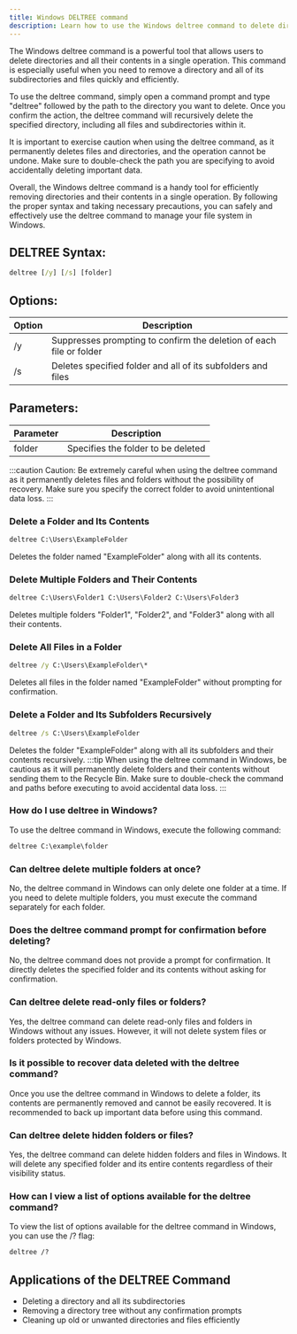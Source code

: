 ```yaml
---
title: Windows DELTREE command
description: Learn how to use the Windows deltree command to delete directories and all their contents with just a single command.
---
```


The Windows deltree command is a powerful tool that allows users to delete directories and all their contents in a single operation. This command is especially useful when you need to remove a directory and all of its subdirectories and files quickly and efficiently. 

To use the deltree command, simply open a command prompt and type "deltree" followed by the path to the directory you want to delete. Once you confirm the action, the deltree command will recursively delete the specified directory, including all files and subdirectories within it. 

It is important to exercise caution when using the deltree command, as it permanently deletes files and directories, and the operation cannot be undone. Make sure to double-check the path you are specifying to avoid accidentally deleting important data. 

Overall, the Windows deltree command is a handy tool for efficiently removing directories and their contents in a single operation. By following the proper syntax and taking necessary precautions, you can safely and effectively use the deltree command to manage your file system in Windows.

## DELTREE Syntax:
```cmd
deltree [/y] [/s] [folder]
```
## Options:
| Option | Description                      |
|--------|----------------------------------|
| /y     | Suppresses prompting to confirm the deletion of each file or folder                     |
| /s     | Deletes specified folder and all of its subfolders and files                                |

## Parameters:
| Parameter | Description                                             |
|-----------|---------------------------------------------------------|
| folder    | Specifies the folder to be deleted                       |

:::caution
Caution: Be extremely careful when using the deltree command as it permanently deletes files and folders without the possibility of recovery. Make sure you specify the correct folder to avoid unintentional data loss.
:::

### Delete a Folder and Its Contents
```cmd
deltree C:\Users\ExampleFolder
```
Deletes the folder named "ExampleFolder" along with all its contents.

### Delete Multiple Folders and Their Contents
```cmd
deltree C:\Users\Folder1 C:\Users\Folder2 C:\Users\Folder3
```
Deletes multiple folders "Folder1", "Folder2", and "Folder3" along with all their contents.

### Delete All Files in a Folder
```cmd
deltree /y C:\Users\ExampleFolder\*
```
Deletes all files in the folder named "ExampleFolder" without prompting for confirmation.

### Delete a Folder and Its Subfolders Recursively
```cmd
deltree /s C:\Users\ExampleFolder
```
Deletes the folder "ExampleFolder" along with all its subfolders and their contents recursively.
:::tip
When using the deltree command in Windows, be cautious as it will permanently delete folders and their contents without sending them to the Recycle Bin. Make sure to double-check the command and paths before executing to avoid accidental data loss.
:::

### How do I use deltree in Windows?
To use the deltree command in Windows, execute the following command:
```cmd
deltree C:\example\folder
```

### Can deltree delete multiple folders at once?
No, the deltree command in Windows can only delete one folder at a time. If you need to delete multiple folders, you must execute the command separately for each folder.

### Does the deltree command prompt for confirmation before deleting?
No, the deltree command does not provide a prompt for confirmation. It directly deletes the specified folder and its contents without asking for confirmation.

### Can deltree delete read-only files or folders?
Yes, the deltree command can delete read-only files and folders in Windows without any issues. However, it will not delete system files or folders protected by Windows.

### Is it possible to recover data deleted with the deltree command?
Once you use the deltree command in Windows to delete a folder, its contents are permanently removed and cannot be easily recovered. It is recommended to back up important data before using this command.

### Can deltree delete hidden folders or files?
Yes, the deltree command can delete hidden folders and files in Windows. It will delete any specified folder and its entire contents regardless of their visibility status.

### How can I view a list of options available for the deltree command?
To view the list of options available for the deltree command in Windows, you can use the /? flag:
```cmd
deltree /?
```

## Applications of the DELTREE Command

- Deleting a directory and all its subdirectories
- Removing a directory tree without any confirmation prompts
- Cleaning up old or unwanted directories and files efficiently